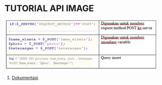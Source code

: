 # TUTORIAL API IMAGE

![Screenshot Postman](https://github.com/Edo-J/API-image/blob/master/assets/1.PNG)
1. [Dokumentasi](dokumentasi.ipynb)
